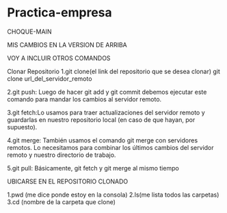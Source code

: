 # Practica-empresa
CHOQUE-MAIN

MIS CAMBIOS
EN LA VERSION DE ARRIBA

VOY A INCLUIR OTROS COMANDOS

Clonar Repositorio
1.git clone(el link del repositorio que se desea clonar)
git clone url_del_servidor_remoto

2.git push: Luego de hacer git add y git commit debemos ejecutar este comando para mandar los cambios al servidor remoto.

3.git fetch:Lo usamos para traer actualizaciones del servidor remoto y guardarlas en nuestro repositorio local (en caso de que hayan, por supuesto).

4.git merge: También usamos el comando git merge con servidores remotos. Lo necesitamos para combinar los últimos cambios del servidor remoto y nuestro directorio de trabajo.

5.git pull: Básicamente, git fetch y git merge al mismo tiempo

UBICARSE EN EL REPOSITORIO CLONADO

1.pwd (me dice ponde estoy en la consola)
2.ls(me lista todos las carpetas)
3.cd (nombre de la carpeta que clone)